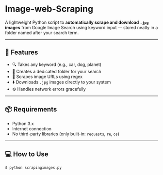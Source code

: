# Image-web-Scraping


A lightweight Python script to **automatically scrape and download `.jpg` images** from Google Image Search using keyword input — stored neatly in a folder named after your search term.

---

## 🚀 Features

- 🔍 Takes any keyword (e.g., car, dog, planet)
- 📂 Creates a dedicated folder for your search
- 📸 Scrapes image URLs using regex
- ⬇️ Downloads `.jpg` images directly to your system
- ⚙️ Handles network errors gracefully

---

## 📦 Requirements

- Python 3.x  
- Internet connection  
- No third-party libraries (only built-in: `requests`, `re`, `os`)

---

## 💻 How to Use

```bash
$ python scrapingimages.py
